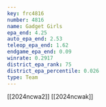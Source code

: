 ```yaml
---
key: frc4816
number: 4816
name: Gadget Girls
epa_end: 4.25
auto_epa_end: 2.53
teleop_epa_end: 1.62
endgame_epa_end: 0.09
winrate: 0.2917
district_epa_rank: 75
district_epa_percentile: 0.026
type: Team
---
```

[[2024ncwa2]]
[[2024ncwak]]
